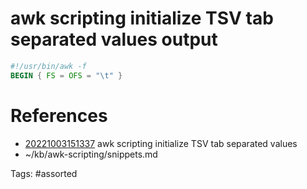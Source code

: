 # awk scripting initialize TSV tab separated values output
```awk
#!/usr/bin/awk -f
BEGIN { FS = OFS = "\t" }
```

# References
- [20221003151337](/zet/20221003151337/) awk scripting initialize TSV tab separated values
- ~/kb/awk-scripting/snippets.md

Tags:
    #assorted

